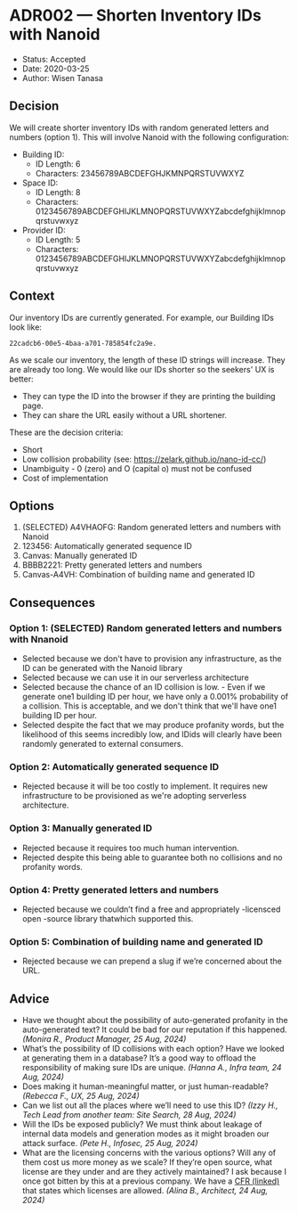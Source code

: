 # ADR002 — Shorten Inventory IDs with Nanoid

* Status: Accepted
* Date: 2020-03-25
* Author: Wisen Tanasa

## Decision
We will create shorter inventory IDs with random generated letters and numbers (option 1). This will involve Nanoid with the following configuration:
 * Building ID:
   * ID Length: 6
   * Characters: 23456789ABCDEFGHJKMNPQRSTUVWXYZ
 * Space ID:
   * ID Length: 8
   * Characters: 0123456789ABCDEFGHIJKLMNOPQRSTUVWXYZabcdefghijklmnopqrstuvwxyz
 * Provider ID:
   * ID Length: 5
   * Characters: 0123456789ABCDEFGHIJKLMNOPQRSTUVWXYZabcdefghijklmnopqrstuvwxyz
  
## Context
Our inventory IDs are currently generated. For example, our Building IDs look like:

    22cadcb6-00e5-4baa-a701-785854fc2a9e. 

As we scale our inventory, the length of these ID strings will increase. They are already too long. We would like our IDs shorter so the seekers' UX is better:

 * They can type the ID into the browser if they are printing the building page.
 * They can share the URL easily without a URL shortener.

These are the decision criteria:
 * Short
 * Low collision probability (see: https://zelark.github.io/nano-id-cc/)
 * Unambiguity - 0 (zero) and O (capital o) must not be confused
 * Cost of implementation

## Options
 1. (SELECTED) A4VHAOFG: Random generated letters and numbers with Nanoid
 1. 123456: Automatically generated sequence ID
 1. Canvas: Manually generated ID
 1. BBBB2221: Pretty generated letters and numbers
 1. Canvas-A4VH: Combination of building name and generated ID

## Consequences
### Option 1: (SELECTED) Random generated letters and numbers with Nnanoid
 * Selected because we don't have to provision any infrastructure, as the ID can be generated with the Nanoid library
 * Selected because we can use it in our serverless architecture
 * Selected because the chance of an ID collision is low. - Even if we generate one1 building ID per hour, we have only a 0.001% probability of a collision. This is acceptable, and we don't think that we'll have one1 building ID per hour.
 * Selected despite the fact that we may produce profanity words, but the likelihood of this seems incredibly low, and IDids will clearly have been randomly generated to external consumers.

### Option 2: Automatically generated sequence ID
 * Rejected because it will be too costly to implement. It requires new infrastructure to be provisioned as we're adopting serverless architecture.

### Option 3: Manually generated ID
 * Rejected because it requires too much human intervention.
 * Rejected despite this being able to guarantee both no collisions and no profanity words.

### Option 4: Pretty generated letters and numbers
 * Rejected because we couldn’t find a free and appropriately -licensced open -source library thatwhich supported this.

### Option 5:  Combination of building name and generated ID
 * Rejected because we can prepend a slug if we’re concerned about the URL.

## Advice
* Have we thought about the possibility of auto-generated profanity in the auto-generated text? It could be bad for our reputation if this happened. _(Monira R., Product Manager, 25 Aug, 2024)_
* What’s the possibility of ID collisions with each option? Have we looked at generating them in a database? It’s a good way to offload the responsibility of making sure IDs are unique. _(Hanna A., Infra team, 24 Aug, 2024)_
* Does making it human-meaningful matter, or just human-readable? _(Rebecca F., UX, 25 Aug, 2024)_
* Can we list out all the places where we’ll need to use this ID? _(Izzy H., Tech Lead from another team: Site Search, 28 Aug, 2024)_
* Will the IDs be exposed publicly? We must think about leakage of internal data models and generation modes as it might broaden our attack surface. _(Pete H., Infosec, 25 Aug, 2024)_
* What are the licensing concerns with the various options? Will any of them cost us more money as we scale? If they’re open source, what license are they under and are they actively maintained? I ask because I once got bitten by this at a previous company. We have a [CFR (linked)]() that states which licenses are allowed. _(Alina B., Architect, 24 Aug, 2024)_
